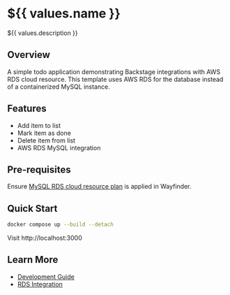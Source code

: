 # ${{ values.name }}

${{ values.description }}

## Overview

A simple todo application demonstrating Backstage integrations with AWS RDS cloud resource. This template uses AWS RDS for the database instead of a containerized MySQL instance.

## Features

- Add item to list
- Mark item as done
- Delete item from list
- AWS RDS MySQL integration

## Pre-requisites

Ensure [MySQL RDS cloud resource plan](../mysql-rds-cloud-resource-plan.yaml) is applied in Wayfinder.

## Quick Start

```bash
docker compose up --build --detach
```

Visit http://localhost:3000

## Learn More

- [Development Guide](development.md)
- [RDS Integration](rds-integration.md)
